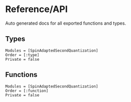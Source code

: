 # Reference/API

Auto generated docs for all exported functions and types.

## Types
```@autodocs
Modules = [SpinAdaptedSecondQuantization]
Order = [:type]
Private = false
```

## Functions
```@autodocs
Modules = [SpinAdaptedSecondQuantization]
Order = [:function]
Private = false
```
